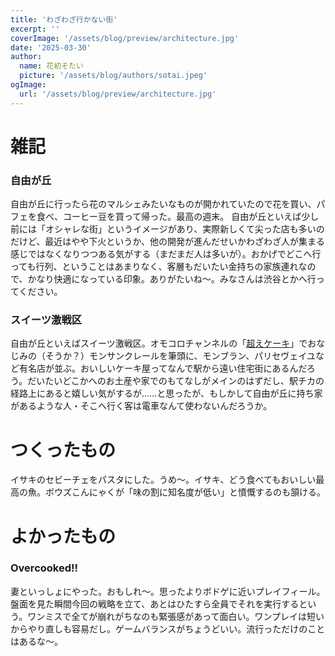 ```yaml
---
title: 'わざわざ行かない街'
excerpt: ''
coverImage: '/assets/blog/preview/architecture.jpg'
date: '2025-03-30'
author:
  name: 花初そたい
  picture: '/assets/blog/authors/sotai.jpeg'
ogImage:
  url: '/assets/blog/preview/architecture.jpg'
---
```

# 雑記
### 自由が丘
自由が丘に行ったら花のマルシェみたいなものが開かれていたので花を買い、パフェを食べ、コーヒー豆を買って帰った。最高の週末。
自由が丘といえば少し前には「オシャレな街」というイメージがあり、実際新しくて尖った店も多いのだけど、最近はやや下火というか、他の開発が進んだせいかわざわざ人が集まる感じではなくなりつつある気がする（まだまだ人は多いが）。おかげでどこへ行っても行列、ということはあまりなく、客層もだいたい金持ちの家族連れなので、かなり快適になっている印象。ありがたいね～。みなさんは渋谷とかへ行ってください。

### スイーツ激戦区
自由が丘といえばスイーツ激戦区。オモコロチャンネルの「[超えケーキ](https://www.youtube.com/watch?v=Q4Jk8kaJvu4)」でおなじみの（そうか？）モンサンクレールを筆頭に、モンブラン、パリセヴェイユなど有名店が並ぶ。おいしいケーキ屋ってなんで駅から遠い住宅街にあるんだろう。だいたいどこかへのお土産や家でのもてなしがメインのはずだし、駅チカの経路上にあると嬉しい気がするが……と思ったが、もしかして自由が丘に持ち家があるような人・そこへ行く客は電車なんて使わないんだろうか。

# つくったもの
イサキのセビーチェをパスタにした。うめ～。イサキ、どう食べてもおいしい最高の魚。ボウズこんにゃくが「味の割に知名度が低い」と憤慨するのも頷ける。

# よかったもの
### Overcooked!!
妻といっしょにやった。おもしれ～。思ったよりボドゲに近いプレイフィール。盤面を見た瞬間今回の戦略を立て、あとはひたすら全員でそれを実行するという。ワンミスで全てが崩れがちなのも緊張感があって面白い。ワンプレイは短いからやり直しも容易だし。ゲームバランスがちょうどいい。流行っただけのことはあるな～。
